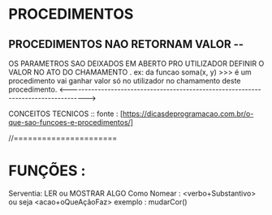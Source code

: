 # PROCEDIMENTOS 
## PROCEDIMENTOS NAO RETORNAM VALOR  -- 
OS PARAMETROS SAO DEIXADOS EM ABERTO PRO UTILIZADOR DEFINIR O VALOR NO ATO DO CHAMAMENTO .
ex: da funcao soma(x, y) >>> é um procedimento vai ganhar valor só no utilizador no chamamento deste procedimento.
<----------------------------------------------------------------------------------->

CONCEITOS TECNICOS ::
fonte : [https://dicasdeprogramacao.com.br/o-que-sao-funcoes-e-procedimentos/]

//======================
# FUNÇÕES :
Serventia: LER ou MOSTRAR ALGO
Como Nomear : <verbo+Substantivo> ou seja <acao+oQueAçãoFaz> exemplo : mudarCor() 


